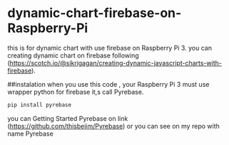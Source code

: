 # dynamic-chart-firebase-on-Raspberry-Pi
this is for dynamic chart with use firebase on Raspberry Pi 3.
you can creating dynamic chart on firebase following (https://scotch.io/@sikrigagan/creating-dynamic-javascript-charts-with-firebase).

##instalation
when you use this code , your Raspberry Pi 3 must use wrapper python for firebase it,s call Pyrebase. 

```python
pip install pyrebase
```


you can Getting Started Pyrebase on link (https://github.com/thisbejim/Pyrebase) or you can see on my repo with name Pyrebase

